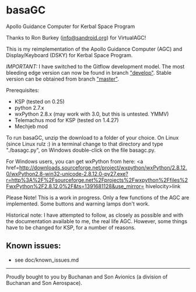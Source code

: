 basaGC
======

Apollo Guidance Computer for Kerbal Space Program

Thanks to Ron Burkey (<info@sandroid.org>) for VirtualAGC!

This is my reimplementation of the Apollo Guidance Computer (AGC) and Display/Keyboard (DSKY) for Kerbal Space Program.

_IMPORTANT:_ I have switched to the Gitflow development model. The most bleeding edge version can now be found in branch
<a href="https://github.com/cashelcomputers/basaGC/tree/develop">"develop"</a>. Stable version can be obtained from
branch <a href="https://github.com/cashelcomputers/basaGC/tree/master">"master"</a>.

Prerequisites:

- KSP (tested on 0.25)
- python 2.7.x
- wxPython 2.8.x (may work with 3.0, but this is untested. YMMV)
- Telemachus mod for KSP (tested on 1.4.27)
- Mechjeb mod

To run basaGC, unzip the download to a folder of your choice. On Linux (since Linux rulz :) in a terminal change to
that directory and type "./basagc.py", on Windows double-click on the file basagc.py.

For Windows users, you can get wxPython from here:
<a href=http://downloads.sourceforge.net/project/wxpython/wxPython/2.8.12.0/wxPython2.8-win32-unicode-2.8.12.0-py27.exe?r=http%3A%2F%2Fsourceforge.net%2Fprojects%2Fwxpython%2Ffiles%2FwxPython%2F2.8.12.0%2F&ts=1391681128&use_mirror=
hivelocity>link</a>

Please Note! This is a work in progress. Only a few functions of the AGC are implemented. Some buttons and warning
lamps don't work.

Historical note: I have attempted to follow, as closely as possible 
and with the documentation available to me, the real life AGC. 
However, some things have to be changed for KSP, for a number of 
reasons.

Known issues:
------------
- see doc/known_issues.md



***
Proudly bought to you by Buchanan and Son Avionics (a division of Buchanan and Son Aerospace).
